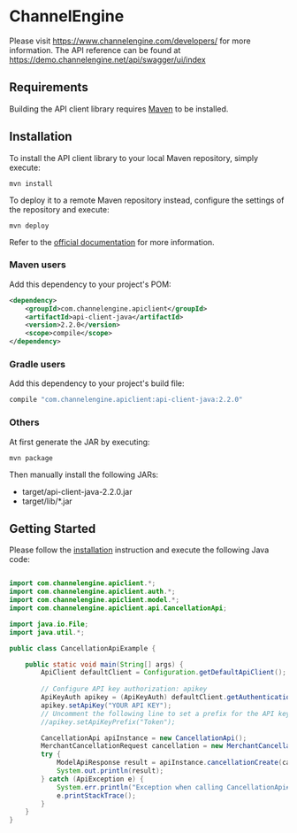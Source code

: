 # ChannelEngine
Please visit https://www.channelengine.com/developers/ for more information.
The API reference can be found at https://demo.channelengine.net/api/swagger/ui/index

## Requirements

Building the API client library requires [Maven](https://maven.apache.org/) to be installed.

## Installation

To install the API client library to your local Maven repository, simply execute:

```shell
mvn install
```

To deploy it to a remote Maven repository instead, configure the settings of the repository and execute:

```shell
mvn deploy
```

Refer to the [official documentation](https://maven.apache.org/plugins/maven-deploy-plugin/usage.html) for more information.

### Maven users

Add this dependency to your project's POM:

```xml
<dependency>
    <groupId>com.channelengine.apiclient</groupId>
    <artifactId>api-client-java</artifactId>
    <version>2.2.0</version>
    <scope>compile</scope>
</dependency>
```

### Gradle users

Add this dependency to your project's build file:

```groovy
compile "com.channelengine.apiclient:api-client-java:2.2.0"
```

### Others

At first generate the JAR by executing:

    mvn package

Then manually install the following JARs:

* target/api-client-java-2.2.0.jar
* target/lib/*.jar

## Getting Started

Please follow the [installation](#installation) instruction and execute the following Java code:

```java

import com.channelengine.apiclient.*;
import com.channelengine.apiclient.auth.*;
import com.channelengine.apiclient.model.*;
import com.channelengine.apiclient.api.CancellationApi;

import java.io.File;
import java.util.*;

public class CancellationApiExample {

    public static void main(String[] args) {
        ApiClient defaultClient = Configuration.getDefaultApiClient();
        
        // Configure API key authorization: apikey
        ApiKeyAuth apikey = (ApiKeyAuth) defaultClient.getAuthentication("apiKey");
        apikey.setApiKey("YOUR API KEY");
        // Uncomment the following line to set a prefix for the API key, e.g. "Token" (defaults to null)
        //apikey.setApiKeyPrefix("Token");

        CancellationApi apiInstance = new CancellationApi();
        MerchantCancellationRequest cancellation = new MerchantCancellationRequest(); // MerchantCancellationRequest | 
        try {
            ModelApiResponse result = apiInstance.cancellationCreate(cancellation);
            System.out.println(result);
        } catch (ApiException e) {
            System.err.println("Exception when calling CancellationApi#cancellationCreate");
            e.printStackTrace();
        }
    }
}

```
